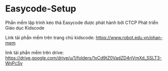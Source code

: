 # Easycode-Setup
Phần mềm lập trình kéo thả Easycode được phát hành bởi CTCP Phát triển Giáo dục Kidscode

Link tải phần mềm trên trang chủ kidscode: https://www.robot.edu.vn/phan-mem

link tải phần mềm trên drive: https://drive.google.com/drive/u/1/folders/1xCd9tZ0VadZD4rjVmXd_SSLT3-WnPcSv
